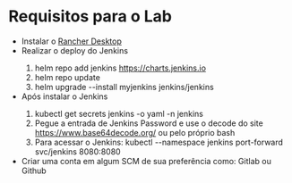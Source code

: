 # Requisitos para o Lab
- Instalar o [Rancher Desktop](https://docs.rancherdesktop.io/getting-started/installation/)
- Realizar o deploy do Jenkins 
  <hl>
    1. helm repo add jenkins https://charts.jenkins.io
    2. helm repo update
    3. helm upgrade --install myjenkins jenkins/jenkins
  </hl>
- Após instalar o Jenkins
  <hl> 
    1. kubectl get secrets jenkins -o yaml -n jenkins
    2. Pegue a entrada de Jenkins Password e use o decode do site https://www.base64decode.org/ ou pelo próprio bash
    3. Para acessar o Jenkins:  kubectl --namespace jenkins port-forward svc/jenkins 8080:8080
  </hl>
- Criar uma conta em algum SCM de sua preferência como: Gitlab ou Github
    
